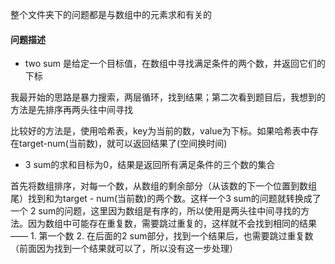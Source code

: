 整个文件夹下的问题都是与数组中的元素求和有关的

#### 问题描述

- two sum 是给定一个目标值，在数组中寻找满足条件的两个数，并返回它们的下标

我最开始的思路是暴力搜索，两层循环，找到结果；第二次看到题目后，我想到的方法是先排序再两头往中间寻找

比较好的方法是，使用哈希表，key为当前的数，value为下标。如果哈希表中存在target-num(当前数)，就可以返回结果了(空间换时间)

- 3 sum的求和目标为0，结果是返回所有满足条件的三个数的集合

首先将数组排序，对每一个数，从数组的剩余部分（从该数的下一个位置到数组尾）找到和为target - num(当前数)的两个数。这样一个3 sum的问题就转换成了一个 2 sum的问题，这里因为数组是有序的，所以使用是两头往中间寻找的方法。因为数组中可能存在重复数，需要跳过重复的，这样就不会找到相同的结果 —— 1. 第一个数 2. 在后面的2 sum部分，找到一个结果后，也需要跳过重复数（前面因为找到一个结果就可以了，所以没有这一步处理）
